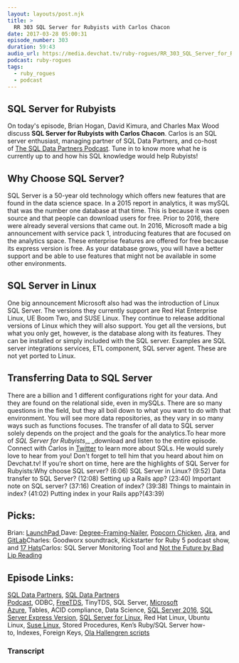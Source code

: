 ```yaml
---
layout: layouts/post.njk
title: >
  RR 303 SQL Server for Rubyists with Carlos Chacon
date: 2017-03-28 05:00:31
episode_number: 303
duration: 59:43
audio_url: https://media.devchat.tv/ruby-rogues/RR_303_SQL_Server_for_Rubyists_with_Carlos_Chacon.mp3
podcast: ruby-rogues
tags:
  - ruby_rogues
  - podcast
---
```


## **SQL Server for Rubyists**

On today's episode, Brian Hogan, David Kimura, and Charles Max Wood discuss **SQL Server for Rubyists with Carlos Chacon**. Carlos is an SQL server enthusiast, managing partner of SQL Data Partners, and co-host of&nbsp;[The SQL Data Partners Podcast](http://sqldatapartners.com/sql-server-podcast/). Tune in to know more&nbsp;what he is currently up to and how his SQL knowledge would help Rubyists!

## **Why Choose SQL Server?**

SQL Server is a 50-year old technology which offers new features that are found in the data science space. In a 2015 report in analytics, it was mySQL that was the number one database at that time. This is because it was open source and that people can download users for free. Prior to 2016, there were already several versions that came out. In 2016, Microsoft made a big announcement with service pack 1, introducing features that are focused on the analytics space. These enterprise features are offered for free because its express version is free. As your database grows, you will have a better support and be able to use features that might not be available in some other environments.

## **SQL Server in Linux**

One big announcement Microsoft also had was the introduction of Linux SQL Server. The versions they currently support are Red Hat Enterprise Linux, UE Boom Two, and SUSE Linux. They continue to release additional versions of Linux which they will also support. You get all the versions, but what you only get, however, is the database along with its features. They can be installed or simply included with the SQL server. Examples are SQL server integrations services, ETL component, SQL server agent. These are not yet ported to Linux.

## **Transferring Data to SQL Server**

There are a billion and 1 different configurations right for your data. And they are found on the relational side, even in&nbsp;mySQLs. There are so many questions in the field, but they all boil down&nbsp;to what you want to do with that environment. You will see more data repositories, as they vary in so many ways such as functions focuses. The transfer of all data to SQL server solely&nbsp;depends on the project and the goals for the analytics.To hear more of&nbsp;_SQL Server for Rubyists_,\_&nbsp;\_download and listen to the entire episode. Connect with Carlos in [Twitter](https://twitter.com/carloslchacon?lang=en) to learn more about SQLs. He would surely love to hear from you! Don't forget to tell him that you heard about him on Devchat.tv!&nbsp;If you’re short on time, here are the highlights of SQL Server for Rubyists:Why choose SQL server? (6:06) SQL Server in Linux? (9:52) Data transfer to SQL Server? (12:08) Setting up a Rails app? (23:40) Important note on SQL server? (37:16) Creation of index? (39:38) Things to maintain in index? (41:02) Putting index in your Rails app?(43:39)

## **Picks:**

Brian: [LaunchPad&nbsp;](https://us.novationmusic.com/launch/launchpad-app#)Dave: [Degree-Framing-Nailer](http://www.homedepot.com/p/DEWALT-20-Volt-Max-XR-Lithium-Ion-Cordless-Brushless-2-Speed-33-Degree-Framing-Nailer-DCN692M1/204836207),&nbsp;[Popcorn Chicken](https://www.perdue.com/products/perdue-breaded-popcorn-chicken-26-oz/81461/),&nbsp;[Jira](https://www.atlassian.com/software/jira), and [GitLab](https://about.gitlab.com/)Charles: Goodworx soundtrack, Kickstarter for Ruby 5 podcast show, and [17 Hats](https://www.17hats.com/)Carlos: SQL Server Monitoring Tool and [Not the Future by Bad Lip Reading](https://www.youtube.com/watch?v=k9tgLnI0fFc)

## **Episode Links:**

[SQL Data Partners](http://sqldatapartners.com/),&nbsp;[SQL Data Partners Podcast](http://sqldatapartners.com/sql-server-podcast/),&nbsp;ODBC,&nbsp;[FreeTDS](http://www.freetds.org/),&nbsp;TinyTDS,&nbsp;SQL Server,&nbsp;[Microsoft Azure](https://azure.microsoft.com/en-us/),&nbsp;Tables,&nbsp;ACID compliance,&nbsp;Data Science,&nbsp;[SQL Server 2016](https://www.microsoft.com/en-us/sql-server/sql-server-2016),&nbsp;[SQL Server Express Version](https://www.microsoft.com/en-us/sql-server/sql-server-editions-express),&nbsp;[SQL Server for Linux](https://www.microsoft.com/en-us/sql-server/sql-server-vnext-including-linux),&nbsp;Red Hat Linux,&nbsp;Ubuntu Linux,&nbsp;[Suse Linux](https://www.suse.com/),&nbsp;Stored Procedures,&nbsp;Ken’s Ruby/SQL Server how-to,&nbsp;Indexes,&nbsp;Foreign Keys,&nbsp;[Ola Hallengren scripts](https://ola.hallengren.com/)

### Transcript
